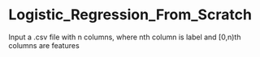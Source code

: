 # Logistic_Regression_From_Scratch
Input a .csv file with n columns, where nth column is label and [0,n)th columns are features


